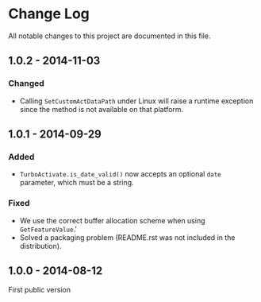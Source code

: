 # Change Log

All notable changes to this project are documented in this file.


## 1.0.2 - 2014-11-03

### Changed

* Calling `SetCustomActDataPath` under Linux will raise a runtime exception since the method is not
  available on that platform.


## 1.0.1 - 2014-09-29

### Added

* `TurboActivate.is_date_valid()` now accepts an optional `date` parameter, which must be a
  string.


### Fixed

* We use the correct buffer allocation scheme when using `GetFeatureValue`.'
* Solved a packaging problem (README.rst was not included in the distribution).


## 1.0.0 - 2014-08-12

First public version
